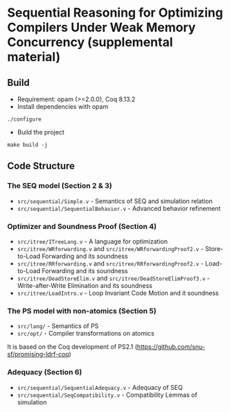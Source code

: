 # Sequential Reasoning for Optimizing Compilers Under Weak Memory Concurrency (supplemental material)

## Build
- Requirement: opam (>=2.0.0), Coq 8.13.2 
- Install dependencies with opam
```
./configure
```
- Build the project
```
make build -j
```

## Code Structure
### The SEQ model (Section 2 & 3)
- `src/sequential/Simple.v` - Semantics of SEQ and simulation relation
- `src/sequential/SequentialBehavior.v` - Advanced behavior refinement 

### Optimizer and Soundness Proof (Section 4)
- `src/itree/ITreeLang.v` - A language for optimization
- `src/itree/WRforwarding.v` and `src/itree/WRforwardingProof2.v` - Store-to-Load Forwarding and its soundness
- `src/itree/RRforwarding.v` and `src/itree/RRforwardingProof2.v` - Load-to-Load Forwarding and its soundness
- `src/itree/DeadStoreElim.v` and `src/itree/DeadStoreElimProof3.v` - Write-after-Write Elimination and its soundness
- `src/itree/LoadIntro.v` - Loop Invariant Code Motion and it soundness

### The PS model with non-atomics (Section 5)
- `src/lang/` - Semantics of PS
- `src/opt/` - Compiler transformations on atomics

It is based on the Coq development of PS2.1 (https://github.com/snu-sf/promising-ldrf-coq)

### Adequacy (Section 6)
- `src/sequential/SequentialAdequacy.v` - Adequacy of SEQ
- `src/sequential/SeqCompatibility.v` - Compatibility Lemmas of simulation 
